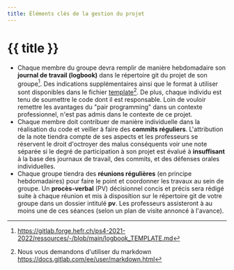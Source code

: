 ```yaml
---
title: Éléments clés de la gestion du projet
---
```


# {{ title }}

- Chaque membre du groupe devra remplir de manière hebdomadaire son
  **journal de travail (logbook)** dans le répertoire git du projet de
  son groupe[^2]. Des indications supplémentaires ainsi que le format à
  utiliser sont disponibles dans le fichier
  [template](https://gitlab.forge.hefr.ch/ps4-2021-2022/ressources/-/blob/main/logbook_TEMPLATE.md)[^3].
  De plus, chaque individu est tenu de soumettre le code dont il est
  responsable. Loin de vouloir remettre les avantages du "pair
  programming" dans un contexte professionnel, n'est pas admis dans le
  contexte de ce projet.
- Chaque membre doit contribuer de manière individuelle dans la
  réalisation du code et veiller à faire des **commits réguliers**.
  L'attribution de la note tiendra compte de ses aspects et les
  professeurs se réservent le droit d'octroyer des malus conséquents
  voir une note séparée si le degré de participation à son projet est
  évalué à **insuffisant** à la base des journaux de travail, des
  commits, et des défenses orales individuelles.
- Chaque groupe tiendra des **réunions régulières** (en principe
  hebdomadaires) pour faire le point et coordonner les travaux au sein
  de groupe. Un **procès-verbal** (PV) décisionnel concis et précis sera
  rédigé suite à chaque réunion et mis à disposition sur le répertoire
  git de votre groupe dans un dossier intitulé **pv**. Les professeurs
  assisteront à au moins une de ces séances (selon un plan de visite
  annoncé à l'avance).

[^2]: https://gitlab.forge.hefr.ch/ps4-2021-2022/ressources/-/blob/main/logbook_TEMPLATE.md
[^3]: Nous vous demandons d'utiliser du markdown https://docs.gitlab.com/ee/user/markdown.html